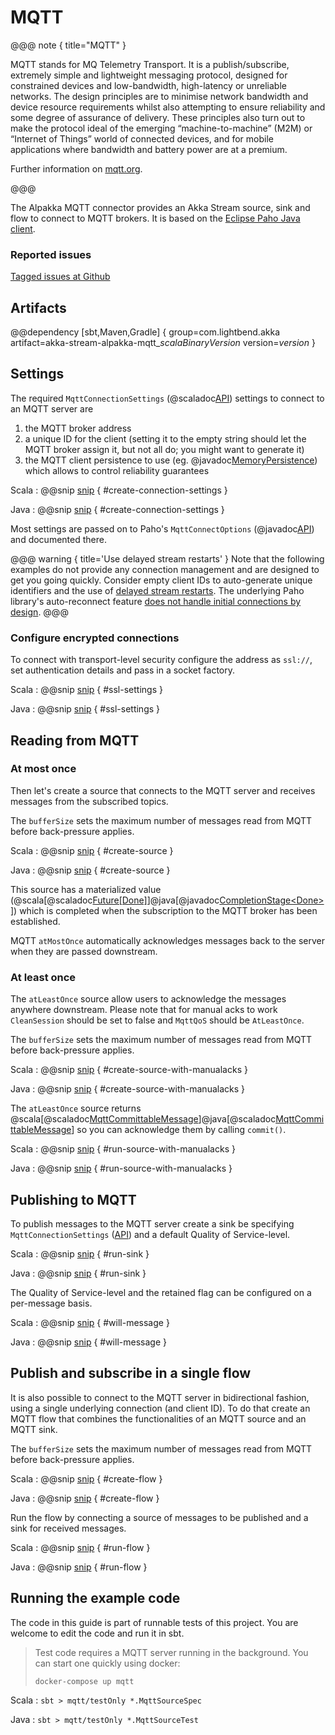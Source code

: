 # MQTT

@@@ note { title="MQTT" }

MQTT stands for MQ Telemetry Transport. It is a publish/subscribe, extremely simple and lightweight messaging protocol, designed for constrained devices and low-bandwidth, high-latency or unreliable networks. The design principles are to minimise network bandwidth and device resource requirements whilst also attempting to ensure reliability and some degree of assurance of delivery. These principles also turn out to make the protocol ideal of the emerging “machine-to-machine” (M2M) or “Internet of Things” world of connected devices, and for mobile applications where bandwidth and battery power are at a premium.  

Further information on [mqtt.org](https://mqtt.org/).

@@@ 

The Alpakka MQTT connector provides an Akka Stream source, sink and flow to connect to MQTT brokers. It is based on the [Eclipse Paho Java client](https://www.eclipse.org/paho/clients/java/).

### Reported issues

[Tagged issues at Github](https://github.com/akka/alpakka/labels/p%3Amqtt)

## Artifacts

@@dependency [sbt,Maven,Gradle] {
  group=com.lightbend.akka
  artifact=akka-stream-alpakka-mqtt_$scalaBinaryVersion$
  version=$version$
}

## Settings

The required `MqttConnectionSettings` (@scaladoc[API](akka.stream.alpakka.mqtt.MqttConnectionSettings$)) settings to connect to an MQTT server are 

1. the MQTT broker address
1. a unique ID for the client (setting it to the empty string should let the MQTT broker assign it, but not all do; you might want to generate it)
1. the MQTT client persistence to use (eg. @javadoc[MemoryPersistence](org.eclipse.paho.client.mqttv3.persist.MemoryPersistence)) which allows to control reliability guarantees 

Scala
: @@snip [snip](/mqtt/src/test/scala/docs/scaladsl/MqttSourceSpec.scala) { #create-connection-settings }

Java
: @@snip [snip](/mqtt/src/test/java/docs/javadsl/MqttSourceTest.java) { #create-connection-settings }

Most settings are passed on to Paho's `MqttConnectOptions` (@javadoc[API](org.eclipse.paho.client.mqttv3.MqttConnectOptions)) and documented there. 

@@@ warning { title='Use delayed stream restarts' }
Note that the following examples do not provide any connection management and are designed to get you going quickly. Consider empty client IDs to auto-generate unique identifiers and the use of [delayed stream restarts](https://doc.akka.io/docs/akka/current/stream/stream-error.html?language=scala#delayed-restarts-with-a-backoff-stage). The underlying Paho library's auto-reconnect feature [does not handle initial connections by design](https://github.com/eclipse/paho.mqtt.golang/issues/77).
@@@


### Configure encrypted connections

To connect with transport-level security configure the address as `ssl://`, set authentication details and pass in a socket factory.

Scala
: @@snip [snip](/mqtt/src/test/scala/docs/scaladsl/MqttSourceSpec.scala) { #ssl-settings }

Java
: @@snip [snip](/mqtt/src/test/java/docs/javadsl/MqttSourceTest.java) { #ssl-settings }


## Reading from MQTT

### At most once

Then let's create a source that connects to the MQTT server and receives messages from the subscribed topics.

The `bufferSize` sets the maximum number of messages read from MQTT before back-pressure applies.


Scala
: @@snip [snip](/mqtt/src/test/scala/docs/scaladsl/MqttSourceSpec.scala) { #create-source }

Java
: @@snip [snip](/mqtt/src/test/java/docs/javadsl/MqttSourceTest.java) { #create-source }

This source has a materialized value (@scala[@scaladoc[Future[Done]](scala.concurrent.Future)]@java[@javadoc[CompletionStage&lt;Done&gt;](java.util.concurrent.CompletionStage)]) which is completed when the subscription to the MQTT broker has been established.

MQTT `atMostOnce` automatically acknowledges messages back to the server when they are passed downstream. 

### At least once

The `atLeastOnce` source allow users to acknowledge the messages anywhere downstream.
Please note that for manual acks to work `CleanSession` should be set to false and `MqttQoS` should be `AtLeastOnce`.

The `bufferSize` sets the maximum number of messages read from MQTT before back-pressure applies.

Scala
: @@snip [snip](/mqtt/src/test/scala/docs/scaladsl/MqttSourceSpec.scala) { #create-source-with-manualacks }

Java
: @@snip [snip](/mqtt/src/test/java/docs/javadsl/MqttSourceTest.java) { #create-source-with-manualacks }


The `atLeastOnce` source returns @scala[@scaladoc[MqttCommittableMessage](akka.stream.alpakka.mqtt.scaladsl.MqttCommittableMessage)]@java[@scaladoc[MqttCommittableMessage](akka.stream.alpakka.mqtt.javadsl.MqttCommittableMessage)] so you can acknowledge them by calling `commit()`.

Scala
: @@snip [snip](/mqtt/src/test/scala/docs/scaladsl/MqttSourceSpec.scala) { #run-source-with-manualacks }

Java
: @@snip [snip](/mqtt/src/test/java/docs/javadsl/MqttSourceTest.java) { #run-source-with-manualacks }


## Publishing to MQTT

To publish messages to the MQTT server create a sink be specifying `MqttConnectionSettings` ([API](akka.stream.alpakka.mqtt.MqttConnectionSettings$)) and a default Quality of Service-level.

Scala
: @@snip [snip](/mqtt/src/test/scala/docs/scaladsl/MqttSourceSpec.scala) { #run-sink }

Java
: @@snip [snip](/mqtt/src/test/java/docs/javadsl/MqttSourceTest.java) { #run-sink }


The Quality of Service-level and the retained flag can be configured on a per-message basis.

Scala
: @@snip [snip](/mqtt/src/test/scala/docs/scaladsl/MqttSourceSpec.scala) { #will-message }

Java
: @@snip [snip](/mqtt/src/test/java/docs/javadsl/MqttSourceTest.java) { #will-message }


## Publish and subscribe in a single flow

It is also possible to connect to the MQTT server in bidirectional fashion, using a single underlying connection (and client ID). To do that create an MQTT flow that combines the functionalities of an MQTT source and an MQTT sink.

The `bufferSize` sets the maximum number of messages read from MQTT before back-pressure applies.

Scala
: @@snip [snip](/mqtt/src/test/scala/docs/scaladsl/MqttFlowSpec.scala) { #create-flow }

Java
: @@snip [snip](/mqtt/src/test/java/docs/javadsl/MqttFlowTest.java) { #create-flow }


Run the flow by connecting a source of messages to be published and a sink for received messages.

Scala
: @@snip [snip](/mqtt/src/test/scala/docs/scaladsl/MqttFlowSpec.scala) { #run-flow }

Java
: @@snip [snip](/mqtt/src/test/java/docs/javadsl/MqttFlowTest.java) { #run-flow }

## Running the example code

The code in this guide is part of runnable tests of this project. You are welcome to edit the code and run it in sbt.

> Test code requires a MQTT server running in the background. You can start one quickly using docker:
>
> `docker-compose up mqtt`

Scala
:   ```
    sbt
    > mqtt/testOnly *.MqttSourceSpec
    ```

Java
:   ```
    sbt
    > mqtt/testOnly *.MqttSourceTest
    ```
